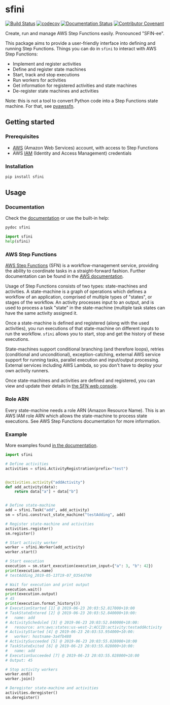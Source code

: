 # sfini
[![Build Status](
https://travis-ci.org/EpicWink/sfini.svg?branch=master)](
https://travis-ci.org/EpicWink/sfini)
[![codecov](
https://codecov.io/gh/EpicWink/sfini/branch/master/graph/badge.svg)](
https://codecov.io/gh/EpicWink/sfini)
[![Documentation Status](
https://readthedocs.org/projects/sfini/badge/?version=latest)](
https://sfini.readthedocs.io/en/latest/?badge=latest)
[![Contributor Covenant](
https://img.shields.io/badge/Contributor%20Covenant-v1.4%20adopted-ff69b4.svg)](
CODE_OF_CONDUCT.md)

Create, run and manage AWS Step Functions easily. Pronounced "SFIN-ee".

This package aims to provide a user-friendly interface into defining and
running Step Functions. Things you can do in `sfini` to interact with AWS Step
Functions:
* Implement and register activities
* Define and register state machines
* Start, track and stop executions
* Run workers for activities
* Get information for registered activities and state machines
* De-register state machines and activities

Note: this is not a tool to convert Python code into a Step Functions state
machine. For that, see [pyawssfn](https://github.com/bennorth/pyawssfn).

## Getting started
### Prerequisites
* [AWS](https://aws.amazon.com/) (Amazon Web Services) account, with
  access to Step Functions
* AWS [IAM](https://aws.amazon.com/iam/) (Identity and Access Management)
  credentials

### Installation
```bash
pip install sfini
```

## Usage
### Documentation
Check the [documentation](https://sfini.readthedocs.io/en/latest/) or use
the built-in help:
```bash
pydoc sfini
```

```python
import sfini
help(sfini)
```

### AWS Step Functions
[AWS Step Functions](https://aws.amazon.com/step-functions/) (SFN) is a
workflow-management service, providing the ability to coordinate tasks in a
straight-forward fashion. Further documentation can be found in the
[AWS documentation](
https://docs.aws.amazon.com/step-functions/latest/dg/welcome.html).

Usage of Step Functions consists of two types: state-machines and activities.
A state-machine is a graph of operations which defines a workflow of an
application, comprised of multiple types of "states", or stages of the
workflow. An activity processes input to an output, and is used to process a
task "state" in the state-machine (multiple task states can have the same
activity assigned it.

Once a state-machine is defined and registered (along with the used
activities), you run executions of that state-machine on different inputs to
run the workflow. `sfini` allows you to start, stop and get the history of
these executions.

State-machines support conditional branching (and therefore loops), retries
(conditional and unconditional), exception-catching, external AWS service
support for running tasks, parallel execution and input/output processing.
External services including AWS Lambda, so you don't have to deploy your own
activity runners.

Once state-machines and activities are defined and registered, you can view and
update their details in [the SFN web console](
https://console.aws.amazon.com/states/home?#/).

### Role ARN
Every state-machine needs a role ARN (Amazon Resource Name). This is an AWS IAM
role ARN which allows the state-machine to process state executions. See AWS
Step Functions documentation for more information.

### Example
More examples found [in the documentation](
https://sfini.readthedocs.io/en/latest/examples.html).

```python
import sfini

# Define activities
activities = sfini.ActivityRegistration(prefix="test")


@activities.activity("addActivity")
def add_activity(data):
    return data["a"] + data["b"]


# Define state-machine
add = sfini.Task("add", add_activity)
sm = sfini.construct_state_machine("testAdding", add)

# Register state-machine and activities
activities.register()
sm.register()

# Start activity worker
worker = sfini.Worker(add_activity)
worker.start()

# Start execution
execution = sm.start_execution(execution_input={"a": 3, "b": 42})
print(execution.name)
# testAdding_2019-05-13T19-07_0354d790

# Wait for execution and print output
execution.wait()
print(execution.output)
# 45
print(execution.format_history())
# ExecutionStarted [1] @ 2019-06-23 20:03:52.817000+10:00
# TaskStateEntered [2] @ 2019-06-23 20:03:52.840000+10:00:
#   name: add
# ActivityScheduled [3] @ 2019-06-23 20:03:52.840000+10:00:
#   resource: arn:aws:states:us-west-2:ACCID:activity:testaddActivity
# ActivityStarted [4] @ 2019-06-23 20:03:53.954000+10:00:
#   worker: hostname-3a4fb480
# ActivitySucceeded [5] @ 2019-06-23 20:03:55.028000+10:00
# TaskStateExited [6] @ 2019-06-23 20:03:55.028000+10:00:
#   name: add
# ExecutionSucceeded [7] @ 2019-06-23 20:03:55.028000+10:00
# Output: 45

# Stop activity workers
worker.end()
worker.join()

# Deregister state-machine and activities
activities.deregister()
sm.deregister()
```

